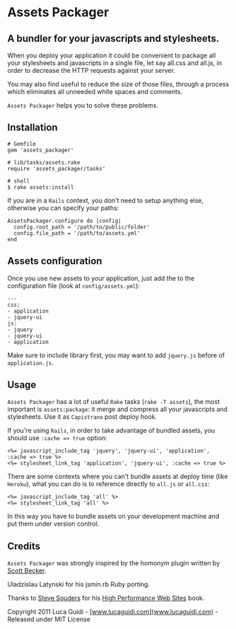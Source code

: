 # Assets Packager
## A bundler for your javascripts and stylesheets.

When you deploy your application it could be convenient to package all your
stylesheets and javascripts in a single file, let say all.css and all.js, in
order to decrease the HTTP requests against your server.

You may also find useful to reduce the size of those files, through a process
which eliminates all unneeded white spaces and comments.

`Assets Packager` helps you to solve these problems.

## Installation

    # Gemfile
    gem 'assets_packager'

    # lib/tasks/assets.rake
    require 'assets_packager/tasks'

    # shell
    $ rake assets:install

If you are in a `Rails` context, you don't need to setup anything else,
otherwise you can specify your paths:

    AssetsPackager.configure do |config|
      config.root_path = '/path/to/public/folder'
      config.file_path = '/path/to/assets.yml'
    end

## Assets configuration
Once you use new assets to your application, just add the to the configuration
file (look at `config/assets.yml`):

    ---
    css:
    - application
    - jquery-ui
    js:
    - jquery
    - jquery-ui
    - application

Make sure to include library first, you may want to add `jquery.js` before of
`application.js`.

## Usage
`Assets Packager` has a lot of useful `Rake` tasks (`rake -T assets`), the most
important is `assets:package`: it merge and compress all your javascripts and
stylesheets. Use it as `Capistrano` post deploy hook.

If you're using `Rails`, in order to take advantage of bundled assets,
you should use `:cache => true` option:

    <%= javascript_include_tag 'jquery', 'jquery-ui', 'application', :cache => true %>
    <%= stylesheet_link_tag 'application', 'jquery-ui', :cache => true %>

There are some contexts where you can't bundle assets at deploy time (like `Heroku`),
what you can do is to reference directly to `all.js` or `all.css`:

    <%= javascript_include_tag 'all' %>
    <%= stylesheet_link_tag 'all' %>

In this way you have to bundle assets on your development machine and put them under
version control.

## Credits
`Assets Packager` was strongly inspired by the homonym plugin written by
[Scott Becker](http://synthesis.sbecker.net/).

Uladzislau Latynski for his jsmin.rb Ruby porting.

Thanks to [Steve Souders](http://stevesouders.com/) for his [High Performance
Web Sites](http://oreilly.com/catalog/9780596529307) book.

Copyright 2011 Luca Guidi - [www.lucaguidi.com](www.lucaguidi.com) - Released under MIT License